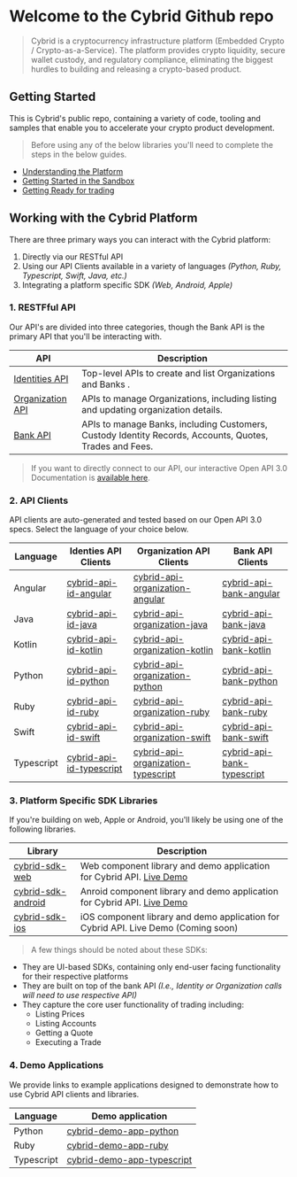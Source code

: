 # Welcome to the Cybrid Github repo

> Cybrid is a cryptocurrency infrastructure platform (Embedded Crypto / Crypto-as-a-Service). The platform provides crypto liquidity, secure wallet custody, and regulatory compliance, eliminating the biggest hurdles to building and releasing a crypto-based product.

## Getting Started

This is Cybrid's public repo, containing a variety of code, tooling and samples that enable you to accelerate your crypto product development.

> Before using any of the below libraries you'll need to complete the steps in the below guides.

* [Understanding the Platform](https://kb.cybrid.xyz/understanding-the-platform)
* [Getting Started in the Sandbox](https://kb.cybrid.xyz/getting-started-guide)
* [Getting Ready for trading](https://kb.cybrid.xyz/getting-ready-for-trading)


## Working with the Cybrid Platform

There are three primary ways you can interact with the Cybrid platform:

1. Directly via our RESTful API
2. Using our API Clients available in a variety of languages _(Python, Ruby, Typescript, Swift, Java, etc.)_
3. Integrating a platform specific SDK _(Web, Android, Apple)_

### 1. RESTFful API

Our API's are divided into three categories, though the Bank API is the primary API that you'll be interacting with.

| API | Description |
| --- | --- |
| [Identities API](https://id.sandbox.cybrid.app/api/schema/swagger-ui/index.html) | Top-level APIs to create and list Organizations and Banks . |
| [Organization API](https://organization.sandbox.cybrid.app/api/schema/swagger-ui/index.html) | APIs to manage Organizations, including listing and updating organization details.|
| [Bank API](https://bank.sandbox.cybrid.app/api/schema/swagger-ui/index.html) | APIs to manage Banks, including Customers, Custody Identity Records, Accounts, Quotes, Trades and Fees. |

> If you want to directly connect to our API, our interactive Open API 3.0 Documentation is [available here](https://bank.sandbox.cybrid.app/api/schema/swagger-ui/index.html).

### 2. API Clients

API clients are auto-generated and tested based on our Open API 3.0 specs. Select the language of your choice below.

| Language | Identies API Clients| Organization API Clients | Bank API Clients| 
| --- | --- | --- | --- |
| Angular | [cybrid-api-id-angular](https://github.com/Cybrid-app/cybrid-api-id-angular) | [cybrid-api-organization-angular](https://github.com/Cybrid-app/cybrid-api-organization-angular) | [cybrid-api-bank-angular](https://github.com/Cybrid-app/cybrid-api-bank-angular) |
| Java | [cybrid-api-id-java](https://github.com/Cybrid-app/cybrid-api-id-java) | [cybrid-api-organization-java](https://github.com/Cybrid-app/cybrid-api-organization-java) | [cybrid-api-bank-java](https://github.com/Cybrid-app/cybrid-api-bank-java) |
| Kotlin | [cybrid-api-id-kotlin](https://github.com/Cybrid-app/cybrid-api-id-kotlin) | [cybrid-api-organization-kotlin](https://github.com/Cybrid-app/cybrid-api-organization-kotlin) | [cybrid-api-bank-kotlin](https://github.com/Cybrid-app/cybrid-api-bank-kotlin) |
| Python | [cybrid-api-id-python](https://github.com/Cybrid-app/cybrid-api-id-python) | [cybrid-api-organization-python](https://github.com/Cybrid-app/cybrid-api-organization-python) | [cybrid-api-bank-python](https://github.com/Cybrid-app/cybrid-api-bank-python) |
| Ruby | [cybrid-api-id-ruby](https://github.com/Cybrid-app/cybrid-api-id-ruby) | [cybrid-api-organization-ruby](https://github.com/Cybrid-app/cybrid-api-organization-ruby) | [cybrid-api-bank-ruby](https://github.com/Cybrid-app/cybrid-api-bank-ruby) |
| Swift | [cybrid-api-id-swift](https://github.com/Cybrid-app/cybrid-api-id-swift) | [cybrid-api-organization-swift](https://github.com/Cybrid-app/cybrid-api-organization-swift) | [cybrid-api-bank-swift](https://github.com/Cybrid-app/cybrid-api-bank-swift) |
| Typescript | [cybrid-api-id-typescript](https://github.com/Cybrid-app/cybrid-api-id-typescript) | [cybrid-api-organization-typescript](https://github.com/Cybrid-app/cybrid-api-organization-typescript) | [cybrid-api-bank-typescript](https://github.com/Cybrid-app/cybrid-api-bank-typescript) |

### 3. Platform Specific SDK Libraries

If you're building on web, Apple or Android, you'll likely be using one of the following libraries.

| Library | Description |
| --- | --- |
| [cybrid-sdk-web](https://github.com/Cybrid-app/cybrid-sdk-web) | Web component library and demo application for Cybrid API. [Live Demo](https://cybrid-app.github.io/cybrid-sdk-web/) |
| [cybrid-sdk-android](https://github.com/Cybrid-app/cybrid-sdk-android) | Anroid component library and demo application for Cybrid API. [Live Demo](https://appetize.io/app/qa3rsevtyqmtq7p7ssllcz53um?device=pixel4&osVersion=11.0&scale=75) |
| [cybrid-sdk-ios](https://github.com/Cybrid-app/cybrid-sdk-ios) | iOS component library and demo application for Cybrid API. Live Demo (Coming soon) |

>A few things should be noted about these SDKs:
- They are UI-based SDKs, containing only end-user facing functionality for their respective platforms
- They are built on top of the bank API _(I.e., Identity or Organization calls will need to use respective API)_
- They capture the core user functionality of trading including:
  - Listing Prices
  - Listing Accounts
  - Getting a Quote
  - Executing a Trade

### 4. Demo Applications

We provide links to example applications designed to demonstrate how to use Cybrid API clients and libraries.  

| Language | Demo application |
| --- | --- |
| Python | [cybrid-demo-app-python](https://github.com/Cybrid-app/cybrid-demo-app-python)
| Ruby | [cybrid-demo-app-ruby](https://github.com/Cybrid-app/cybrid-demo-app-ruby)
| Typescript | [cybrid-demo-app-typescript](https://github.com/Cybrid-app/cybrid-demo-app-typescript)
